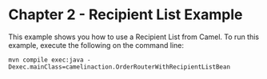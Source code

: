Chapter 2 - Recipient List Example
==================================

This example shows you how to use a Recipient List from Camel. 
To run this example, execute the following on the command line:

    mvn compile exec:java -Dexec.mainClass=camelinaction.OrderRouterWithRecipientListBean

